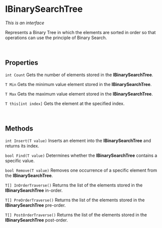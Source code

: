 # IBinarySearchTree

*This is an interface*

Represents a Binary Tree in which the elements are sorted in order so that operations can use the principle of Binary Search.

<br>

## Properties

`int Count` Gets the number of elements stored in the **IBinarySearchTree<T>**.

`T Min` Gets the minimum value element stored in the **IBinarySearchTree<T>**.

`T Max` Gets the maximum value element stored in the **IBinarySearchTree<T>**.

`T this[int index]` Gets the element at the specified index.

<br>

## Methods

`int Insert(T value)` Inserts an element into the **IBinarySearchTree<T>** and returns its index.

`bool Find(T value)` Determines whether the **IBinarySearchTree<T>** contains a specific value.

`bool Remove(T value)` Removes one occurrence of a specific element from the **IBinarySearchTree<T>**.

`T[] InOrderTraverse()` Returns the list of the elements stored in the **IBinarySearchTree<T>** in-order.

`T[] PreOrderTraverse()` Returns the list of the elements stored in the **IBinarySearchTree<T>** pre-order.

`T[] PostOrderTraverse()` Returns the list of the elements stored in the **IBinarySearchTree<T>** post-order.
